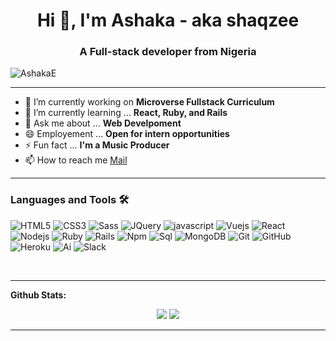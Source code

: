 <h1 align="center">Hi 👋, I'm Ashaka - aka shaqzee</h1>
<h3 align="center">A Full-stack developer from Nigeria</h3>
 <p align="left"> <img src="https://komarev.com/ghpvc/?username=AshakaE&label=Views&color=blue&style=plastic" alt="AshakaE" /> </p>
 <!-- in your header -->
<link rel="stylesheet" href="https://cdn.jsdelivr.net/gh/devicons/devicon@v2.9.0/devicon.min.css">

<!-- in your body -->
<i class="devicon-javascript-plain"></i>
 
---
- 🔭 I’m currently working on **Microverse Fullstack Curriculum**
- 🌱 I’m currently learning ... **React, Ruby, and Rails**
- 💬 Ask me about ... **Web Develpoment**
- 😄 Employement ... **Open for intern opportunities**
- ⚡ Fun fact ... **I'm a Music Producer**
- 📫 How to reach me [Mail](mailto:ashakaegerega@gmail.com)
---

### Languages and Tools 🛠 

![HTML5](https://icongr.am/devicon/html5-original.svg?size=50&color=currentColor)
![CSS3](https://icongr.am/devicon/css3-original.svg?size=50&color=currentColor)
![Sass](https://icongr.am/devicon/sass-original.svg?size=50&color=currentColor)
![JQuery](https://icongr.am/devicon/jquery-original.svg?size=50&color=currentColor)
![javascript](https://icongr.am/devicon/javascript-original.svg?size=50&color=currentColor)
![Vuejs](https://icongr.am/devicon/vuejs-original.svg?size=50&color=currentColor)
![React](https://icongr.am/devicon/react-original.svg?size=50&color=currentColor)
![Nodejs](https://icongr.am/devicon/nodejs-original.svg?size=50&color=currentColor)
![Ruby](https://icongr.am/devicon/ruby-original.svg?size=50&color=currentColor)
![Rails](https://icongr.am/devicon/rails-original-wordmark.svg?size=50&color=currentColor)
![Npm](https://icongr.am/devicon/npm-original-wordmark.svg?size=50&color=currentColor)
![Sql](https://icongr.am/devicon/mysql-original.svg?size=50&color=currentColor)
![MongoDB](https://icongr.am/devicon/mongodb-original.svg?size=50&color=currentColor)
![Git](https://icongr.am/devicon/git-original.svg?size=50&color=currentColor)
![GitHub](https://icongr.am/devicon/github-original.svg?size=50&color=currentColor)
![Heroku](https://icongr.am/devicon/heroku-original.svg?size=50&color=currentColor)
![Ai](https://icongr.am/devicon/illustrator-plain.svg?size=50&color=currentColor)
![Slack](https://icongr.am/devicon/slack-original.svg?size=50&color=currentColor)


<br/>


---

**Github Stats:**

<p align="center">
  
  <img src="https://github-readme-stats.vercel.app/api?username=AshakaE&hide=stars&show_icons=true&theme=algolia&line_height=32">
  <img src="https://github-readme-stats.vercel.app/api/top-langs/?username=AshakaE&count_private=true&theme=algolia">

</p>

---


